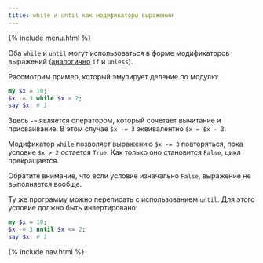 ```yaml
---
title: while и until как модификаторы выражений
---
```


{% include menu.html %}

Оба `while` и `until` могут использоваться в форме модификаторов выражений ([аналогично](/ru/essentials/conditional-checks/modifiers) `if` и `unless`).

Рассмотрим пример, который эмулирует деление по модулю:

```raku
my $x = 10;
$x -= 3 while $x > 2;
say $x; # 1
```

Здесь `-=` является оператором, который сочетает вычитание и присваивание. В этом случае `$x -= 3` эквивалентно `$x = $x - 3`.

Модификатор `while` позволяет выражению `$x -= 3` повторяться, пока условие `$x > 2` остается `True`. Как только оно становится `False`, цикл прекращается.

Обратите внимание, что если условие изначально `False`, выражение не выполняется вообще.

Ту же программу можно переписать с использованием `until`. Для этого условие должно быть инвертировано:

```raku
my $x = 10;
$x -= 3 until $x <= 2;
say $x; # 1
```

{% include nav.html %}